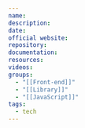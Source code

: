 ```yaml
---
name: 
description: 
date: 
official website: 
repository: 
documentation: 
resources: 
videos: 
groups:
  - "[[Front-end]]"
  - "[[Library]]"
  - "[[JavaScript]]"
tags:
  - tech
---
```

